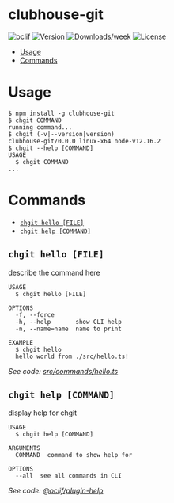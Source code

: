 clubhouse-git
=============



[![oclif](https://img.shields.io/badge/cli-oclif-brightgreen.svg)](https://oclif.io)
[![Version](https://img.shields.io/npm/v/clubhouse-git.svg)](https://npmjs.org/package/clubhouse-git)
[![Downloads/week](https://img.shields.io/npm/dw/clubhouse-git.svg)](https://npmjs.org/package/clubhouse-git)
[![License](https://img.shields.io/npm/l/clubhouse-git.svg)](https://github.com/etler/clubhouse-git/blob/master/package.json)

<!-- toc -->
* [Usage](#usage)
* [Commands](#commands)
<!-- tocstop -->
# Usage
<!-- usage -->
```sh-session
$ npm install -g clubhouse-git
$ chgit COMMAND
running command...
$ chgit (-v|--version|version)
clubhouse-git/0.0.0 linux-x64 node-v12.16.2
$ chgit --help [COMMAND]
USAGE
  $ chgit COMMAND
...
```
<!-- usagestop -->
# Commands
<!-- commands -->
* [`chgit hello [FILE]`](#chgit-hello-file)
* [`chgit help [COMMAND]`](#chgit-help-command)

## `chgit hello [FILE]`

describe the command here

```
USAGE
  $ chgit hello [FILE]

OPTIONS
  -f, --force
  -h, --help       show CLI help
  -n, --name=name  name to print

EXAMPLE
  $ chgit hello
  hello world from ./src/hello.ts!
```

_See code: [src/commands/hello.ts](https://github.com/etler/clubhouse-git/blob/v0.0.0/src/commands/hello.ts)_

## `chgit help [COMMAND]`

display help for chgit

```
USAGE
  $ chgit help [COMMAND]

ARGUMENTS
  COMMAND  command to show help for

OPTIONS
  --all  see all commands in CLI
```

_See code: [@oclif/plugin-help](https://github.com/oclif/plugin-help/blob/v2.2.3/src/commands/help.ts)_
<!-- commandsstop -->
